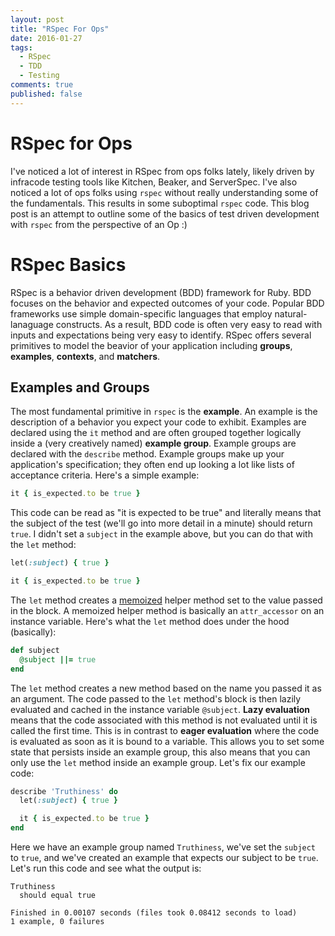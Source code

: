 ```yaml
---
layout: post
title: "RSpec For Ops"
date: 2016-01-27
tags:
  - RSpec
  - TDD
  - Testing
comments: true
published: false
---
```


# RSpec for Ops

I've noticed a lot of interest in RSpec from ops folks lately, likely driven by infracode testing tools like Kitchen, Beaker, and ServerSpec. I've also noticed a lot of ops folks using `rspec` without really understanding some of the fundamentals. This results in some suboptimal `rspec` code. This blog post is an attempt to outline some of the basics of test driven development with `rspec` from the perspective of an Op :)

# RSpec Basics

RSpec is a behavior driven development (BDD) framework for Ruby. BDD focuses on the behavior and expected outcomes of your code. Popular BDD frameworks use simple domain-specific languages that employ natural-lanaguage constructs. As a result, BDD code is often very easy to read with inputs and expectations being very easy to identify. RSpec offers several primitives to model the beavior of your application including **groups**, **examples**, **contexts**, and **matchers**.

## Examples and Groups

The most fundamental primitive in `rspec` is the **example**. An example is the description of a behavior you expect your code to exhibit. Examples are declared using the `it` method and are often grouped together logically inside a (very creatively named) **example group**. Example groups are declared with the `describe` method. Example groups make up your application's specification; they often end up looking a lot like lists of acceptance criteria. Here's a simple example:

```ruby
it { is_expected.to be true }
```

This code can be read as "it is expected to be true" and literally means that the subject of the test (we'll go into more detail in a minute) should return `true`. I didn't set a `subject` in the example above, but you can do that with the `let` method:

```ruby
let(:subject) { true }

it { is_expected.to be true }
```

The `let` method creates a [memoized](https://en.wikipedia.org/wiki/Memoization) helper method set to the value passed in the block. A memoized helper method is basically an `attr_accessor` on an instance variable. Here's what the `let` method does under the hood (basically):

```ruby
def subject
  @subject ||= true
end
```

The `let` method creates a new method based on the name you passed it as an argument. The code passed to the `let` method's block is then lazily evaluated and cached in the instance variable `@subject`. **Lazy evaluation** means that the code associated with this method is not evaluated until it is called the first time. This is in contrast to **eager evaluation** where the code is evaluated as soon as it is bound to a variable. This allows you to set some state that persists inside an example group, this also means that you can only use the `let` method inside an example group. Let's fix our example code:

```ruby
describe 'Truthiness' do
  let(:subject) { true }

  it { is_expected.to be true }
end
```

Here we have an example group named `Truthiness`, we've set the `subject` to `true`, and we've created an example that expects our subject to be `true`. Let's run this code and see what the output is:

```
Truthiness
  should equal true

Finished in 0.00107 seconds (files took 0.08412 seconds to load)
1 example, 0 failures
```
